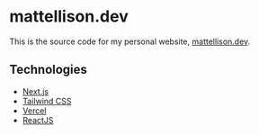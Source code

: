 
# mattellison.dev

This is the source code for my personal website, [mattellison.dev](https://mattellison.dev).

## Technologies

- [Next.js](https://nextjs.org/)
- [Tailwind CSS](https://tailwindcss.com/)
- [Vercel](https://vercel.com/)
- [ReactJS](https://react.dev/)


